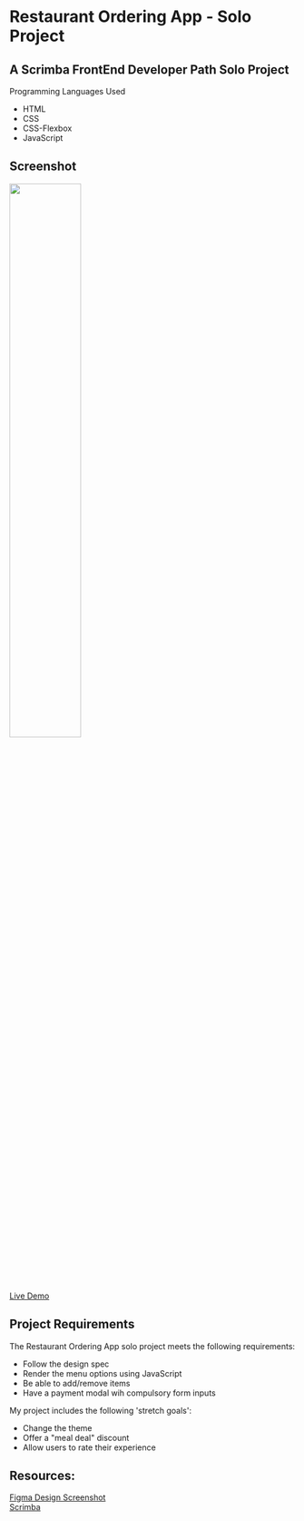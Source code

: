 # Restaurant Ordering App - Solo Project

## A Scrimba FrontEnd Developer Path Solo Project
Programming Languages Used
<ul>
<li>HTML</li>
<li>CSS</li>
<li>CSS-Flexbox</li>
<li>JavaScript</li>
</ul>

## Screenshot
<img src="" width=50% height=50%><br>
[Live Demo](https://9tfdev-m5-solo-restaurant-order-app.netlify.app/)
 
## Project Requirements
 The Restaurant Ordering App solo project meets the following requirements:
 <ul>
 <li>Follow the design spec</li>
 <li>Render the menu options using JavaScript</li>
 <li>Be able to add/remove items</li>
 <li>Have a payment modal wih compulsory form inputs</li>
 </ul>
 
 My project includes the following 'stretch goals':
 <ul>
<li>Change the theme</li>
<li>Offer a "meal deal" discount</li>
<li>Allow users to rate their experience</li>
</ul>
 
## Resources:
  [Figma Design Screenshot](https://github.com/famanakis/Scrimba/blob/main/m5-solo-restaraunt-ordering-app/assets/figma-design.png)<br>
 [Scrimba](https://scrimba.com/)

